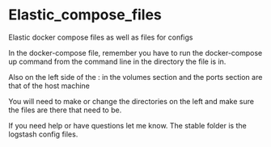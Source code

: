 # Elastic_compose_files
Elastic docker compose files as well as files for configs

In the docker-compose file, remember you have to run the docker-compose up command from the command line in the directory the file is in.

Also on the left side of the : in the volumes section and the ports section are that of the host machine

You will need to make or change the directories on the left and make sure the files are there that need to be.

If you need help or have questions let me know.
The stable folder is the logstash config files.

